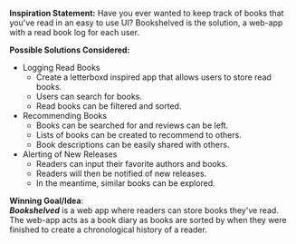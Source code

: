 **Inspiration Statement:**
Have you ever wanted to keep track of books that you've read in an easy to use UI? Bookshelved is the solution, a web-app with a read book log for each user.

**Possible Solutions Considered:**  
- Logging Read Books
  - Create a letterboxd inspired app that allows users to store read books.
  - Users can search for books.
  - Read books can be filtered and sorted.
- Recommending Books
  - Books can be searched for and reviews can be left.
  - Lists of books can be created to recommend to others.
  - Book descriptions can be easily shared with others.
- Alerting of New Releases
  - Readers can input their favorite authors and books.
  - Readers will then be notified of new releases.
  - In the meantime, similar books can be explored.

**Winning Goal/Idea**:  
   _**Bookshelved**_ is a web app where readers can store books they've read. The web-app acts as a book diary as books are sorted by when they were finished to create a chronological history of a reader.

